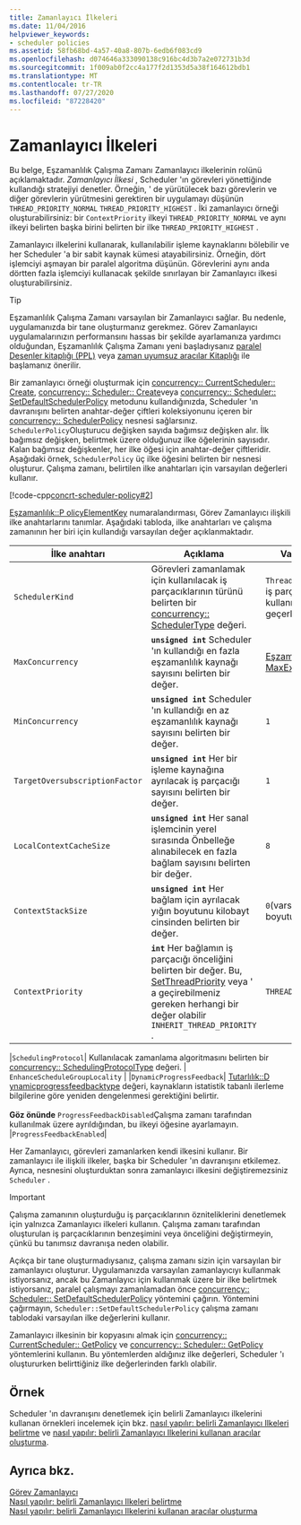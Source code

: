 ```yaml
---
title: Zamanlayıcı İlkeleri
ms.date: 11/04/2016
helpviewer_keywords:
- scheduler policies
ms.assetid: 58fb68bd-4a57-40a8-807b-6edb6f083cd9
ms.openlocfilehash: d074646a333090138c916bc4d3b7a2e072731b3d
ms.sourcegitcommit: 1f009ab0f2cc4a177f2d1353d5a38f164612bdb1
ms.translationtype: MT
ms.contentlocale: tr-TR
ms.lasthandoff: 07/27/2020
ms.locfileid: "87228420"
---
```

# <a name="scheduler-policies"></a>Zamanlayıcı İlkeleri

Bu belge, Eşzamanlılık Çalışma Zamanı Zamanlayıcı ilkelerinin rolünü açıklamaktadır. *Zamanlayıcı İlkesi* , Scheduler 'ın görevleri yönettiğinde kullandığı stratejiyi denetler. Örneğin, ' de yürütülecek bazı görevlerin ve diğer görevlerin yürütmesini gerektiren bir uygulamayı düşünün `THREAD_PRIORITY_NORMAL` `THREAD_PRIORITY_HIGHEST` .  İki zamanlayıcı örneği oluşturabilirsiniz: bir `ContextPriority` ilkeyi `THREAD_PRIORITY_NORMAL` ve aynı ilkeyi belirten başka birini belirten bir ilke `THREAD_PRIORITY_HIGHEST` .

Zamanlayıcı ilkelerini kullanarak, kullanılabilir işleme kaynaklarını bölebilir ve her Scheduler 'a bir sabit kaynak kümesi atayabilirsiniz. Örneğin, dört işlemciyi aşmayan bir paralel algoritma düşünün. Görevlerini aynı anda dörtten fazla işlemciyi kullanacak şekilde sınırlayan bir Zamanlayıcı ilkesi oluşturabilirsiniz.

> [!TIP]
> Eşzamanlılık Çalışma Zamanı varsayılan bir Zamanlayıcı sağlar. Bu nedenle, uygulamanızda bir tane oluşturmanız gerekmez. Görev Zamanlayıcı uygulamalarınızın performansını hassas bir şekilde ayarlamanıza yardımcı olduğundan, Eşzamanlılık Çalışma Zamanı yeni başladıysanız [paralel Desenler kitaplığı (PPL)](../../parallel/concrt/parallel-patterns-library-ppl.md) veya [zaman uyumsuz aracılar Kitaplığı](../../parallel/concrt/asynchronous-agents-library.md) ile başlamanız önerilir.

Bir zamanlayıcı örneği oluşturmak için [concurrency:: CurrentScheduler:: Create](reference/currentscheduler-class.md#create), [concurrency:: Scheduler:: Create](reference/scheduler-class.md#create)veya [concurrency:: Scheduler:: SetDefaultSchedulerPolicy](reference/scheduler-class.md#setdefaultschedulerpolicy) metodunu kullandığınızda, Scheduler 'ın davranışını belirten anahtar-değer çiftleri koleksiyonunu içeren bir [concurrency:: SchedulerPolicy](../../parallel/concrt/reference/schedulerpolicy-class.md) nesnesi sağlarsınız. `SchedulerPolicy`Oluşturucu değişken sayıda bağımsız değişken alır. İlk bağımsız değişken, belirtmek üzere olduğunuz ilke öğelerinin sayısıdır. Kalan bağımsız değişkenler, her ilke öğesi için anahtar-değer çiftleridir. Aşağıdaki örnek, `SchedulerPolicy` üç ilke öğesini belirten bir nesnesi oluşturur. Çalışma zamanı, belirtilen ilke anahtarları için varsayılan değerleri kullanır.

[!code-cpp[concrt-scheduler-policy#2](../../parallel/concrt/codesnippet/cpp/scheduler-policies_1.cpp)]

[Eşzamanlılık::P olicyElementKey](reference/concurrency-namespace-enums.md#policyelementkey) numaralandırması, Görev Zamanlayıcı ilişkili ilke anahtarlarını tanımlar. Aşağıdaki tabloda, ilke anahtarları ve çalışma zamanının her biri için kullandığı varsayılan değer açıklanmaktadır.

|İlke anahtarı|Açıklama|Varsayılan değer|
|----------------|-----------------|-------------------|
|`SchedulerKind`|Görevleri zamanlamak için kullanılacak iş parçacıklarının türünü belirten bir [concurrency:: SchedulerType](reference/concurrency-namespace-enums.md#schedulertype) değeri.|`ThreadScheduler`(normal iş parçacıklarını kullanın). Bu anahtar için geçerli tek değer budur.|
|`MaxConcurrency`|**`unsigned int`** Scheduler 'ın kullandığı en fazla eşzamanlılık kaynağı sayısını belirten bir değer.|[Eşzamanlılık:: MaxExecutionResources](reference/concurrency-namespace-constants1.md#maxexecutionresources)|
|`MinConcurrency`|**`unsigned int`** Scheduler 'ın kullandığı en az eşzamanlılık kaynağı sayısını belirten bir değer.|`1`|
|`TargetOversubscriptionFactor`|**`unsigned int`** Her bir işleme kaynağına ayrılacak iş parçacığı sayısını belirten bir değer.|`1`|
|`LocalContextCacheSize`|**`unsigned int`** Her sanal işlemcinin yerel sırasında Önbelleğe alınabilecek en fazla bağlam sayısını belirten bir değer.|`8`|
|`ContextStackSize`|**`unsigned int`** Her bağlam için ayrılacak yığın boyutunu kilobayt cinsinden belirten bir değer.|`0`(varsayılan yığın boyutunu kullanın)|
|`ContextPriority`|**`int`** Her bağlamın iş parçacığı önceliğini belirten bir değer. Bu, [SetThreadPriority](/windows/win32/api/processthreadsapi/nf-processthreadsapi-setthreadpriority) veya ' a geçirebilmeniz gereken herhangi bir değer olabilir `INHERIT_THREAD_PRIORITY` .|`THREAD_PRIORITY_NORMAL`|

|`SchedulingProtocol`| Kullanılacak zamanlama algoritmasını belirten bir [concurrency:: SchedulingProtocolType](reference/concurrency-namespace-enums.md#schedulingprotocoltype) değeri. | `EnhanceScheduleGroupLocality` | |`DynamicProgressFeedback`| [Tutarlılık::D ynamicprogressfeedbacktype](reference/concurrency-namespace-enums.md#dynamicprogressfeedbacktype) değeri, kaynakların istatistik tabanlı ilerleme bilgilerine göre yeniden dengelenmesi gerektiğini belirtir.<br /><br /> **Göz önünde** `ProgressFeedbackDisabled`Çalışma zamanı tarafından kullanılmak üzere ayrıldığından, bu ilkeyi öğesine ayarlamayın. |`ProgressFeedbackEnabled`|

Her Zamanlayıcı, görevleri zamanlarken kendi ilkesini kullanır. Bir zamanlayıcı ile ilişkili ilkeler, başka bir Scheduler 'ın davranışını etkilemez. Ayrıca, nesnesini oluşturduktan sonra zamanlayıcı ilkesini değiştiremezsiniz `Scheduler` .

> [!IMPORTANT]
> Çalışma zamanının oluşturduğu iş parçacıklarının özniteliklerini denetlemek için yalnızca Zamanlayıcı ilkeleri kullanın. Çalışma zamanı tarafından oluşturulan iş parçacıklarının benzeşimini veya önceliğini değiştirmeyin, çünkü bu tanımsız davranışa neden olabilir.

Açıkça bir tane oluşturmadıysanız, çalışma zamanı sizin için varsayılan bir zamanlayıcı oluşturur. Uygulamanızda varsayılan zamanlayıcıyı kullanmak istiyorsanız, ancak bu Zamanlayıcı için kullanmak üzere bir ilke belirtmek istiyorsanız, paralel çalışmayı zamanlamadan önce [concurrency:: Scheduler:: SetDefaultSchedulerPolicy](reference/scheduler-class.md#setdefaultschedulerpolicy) yöntemini çağırın. Yöntemini çağırmayın, `Scheduler::SetDefaultSchedulerPolicy` çalışma zamanı tablodaki varsayılan ilke değerlerini kullanır.

Zamanlayıcı ilkesinin bir kopyasını almak için [concurrency:: CurrentScheduler:: GetPolicy](reference/currentscheduler-class.md#getpolicy) ve [concurrency:: Scheduler:: GetPolicy](reference/scheduler-class.md#getpolicy) yöntemlerini kullanın. Bu yöntemlerden aldığınız ilke değerleri, Scheduler 'ı oluştururken belirttiğiniz ilke değerlerinden farklı olabilir.

## <a name="example"></a>Örnek

Scheduler 'ın davranışını denetlemek için belirli Zamanlayıcı ilkelerini kullanan örnekleri incelemek için bkz. [nasıl yapılır: belirli Zamanlayıcı Ilkeleri belirtme](../../parallel/concrt/how-to-specify-specific-scheduler-policies.md) ve [nasıl yapılır: belirli Zamanlayıcı Ilkelerini kullanan aracılar oluşturma](../../parallel/concrt/how-to-create-agents-that-use-specific-scheduler-policies.md).

## <a name="see-also"></a>Ayrıca bkz.

[Görev Zamanlayıcı](../../parallel/concrt/task-scheduler-concurrency-runtime.md)<br/>
[Nasıl yapılır: belirli Zamanlayıcı Ilkeleri belirtme](../../parallel/concrt/how-to-specify-specific-scheduler-policies.md)<br/>
[Nasıl yapılır: belirli Zamanlayıcı Ilkelerini kullanan aracılar oluşturma](../../parallel/concrt/how-to-create-agents-that-use-specific-scheduler-policies.md)
